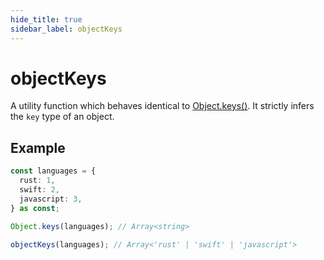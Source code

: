 ```yaml
---
hide_title: true
sidebar_label: objectKeys
---
```


# objectKeys

A utility function which behaves identical to [Object.keys()](https://developer.mozilla.org/en-US/docs/Web/JavaScript/Reference/Global_Objects/Object/keys). It strictly infers the `key` type of an object.

## Example

```typescript
const languages = {
  rust: 1,
  swift: 2,
  javascript: 3,
} as const;

Object.keys(languages); // Array<string>

objectKeys(languages); // Array<'rust' | 'swift' | 'javascript'>
```
